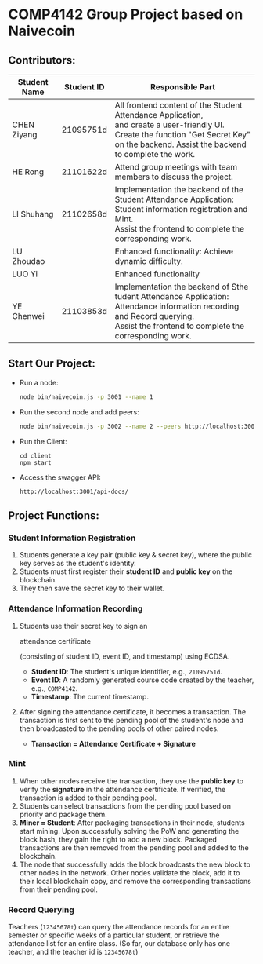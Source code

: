 # COMP4142 Group Project based on Naivecoin

## Contributors:

| Student Name | Student ID | Responsible Part                                             |
| ------------ | ---------- | ------------------------------------------------------------ |
| CHEN Ziyang  | 21095751d  | All frontend content of the Student Attendance Application, <br />and create a user-friendly UI. Create the function "Get Secret Key" <br />on the backend. Assist the backend to complete the work. |
| HE Rong      | 21101622d  | Attend group meetings with team members to discuss the project. |
| LI Shuhang   | 21102658d  | Implementation the backend of the Student Attendance Application: <br />Student information registration and Mint. <br />Assist the frontend to complete the corresponding work. |
| LU Zhoudao   |            | Enhanced functionality: Achieve dynamic difficulty.          |
| LUO Yi       |            | Enhanced functionality                                       |
| YE Chenwei   | 21103853d  | Implementation the backend of Sthe tudent Attendance Application: <br />Attendance information recording and Record querying. <br />Assist the frontend to complete the corresponding work. |



## Start Our Project:

- Run a node:

  ```sh
  node bin/naivecoin.js -p 3001 --name 1
  ```

- Run the second node and add peers:

  ```sh
  node bin/naivecoin.js -p 3002 --name 2 --peers http://localhost:3001
  ```

- Run the Client:

  ```
  cd client
  npm start
  ```

- Access the swagger API:

  ```
  http://localhost:3001/api-docs/
  ```

  

## Project Functions:

### Student Information Registration

1. Students generate a key pair (public key & secret key), where the public key serves as the student's identity.
2. Students must first register their **student ID** and **public key** on the blockchain.
3. They then save the secret key to their wallet.

### Attendance Information Recording

1. Students use their secret key to sign an 

   attendance certificate

    (consisting of student ID, event ID, and timestamp) using ECDSA.

   - **Student ID**: The student's unique identifier, e.g., `21095751d`.
   - **Event ID**: A randomly generated course code created by the teacher, e.g., `COMP4142`.
   - **Timestamp**: The current timestamp.

2. After signing the attendance certificate, it becomes a transaction. The transaction is first sent to the pending pool of the student's node and then broadcasted to the pending pools of other paired nodes.

   - **Transaction = Attendance Certificate + Signature**

### Mint

1. When other nodes receive the transaction, they use the **public key** to verify the **signature** in the attendance certificate. If verified, the transaction is added to their pending pool.
2. Students can select transactions from the pending pool based on priority and package them.
3. **Miner = Student**: After packaging transactions in their node, students start mining. Upon successfully solving the PoW and generating the block hash, they gain the right to add a new block. Packaged transactions are then removed from the pending pool and added to the blockchain.
4. The node that successfully adds the block broadcasts the new block to other nodes in the network. Other nodes validate the block, add it to their local blockchain copy, and remove the corresponding transactions from their pending pool.

### Record Querying

Teachers (`12345678t`) can query the attendance records for an entire semester or specific weeks of a particular student, or retrieve the attendance list for an entire class. (So far, our database only has one teacher, and the teacher id is `12345678t`)
